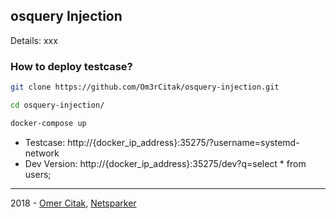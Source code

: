 ## osquery Injection

Details: xxx

### How to deploy testcase?

```sh
git clone https://github.com/Om3rCitak/osquery-injection.git
```

```sh
cd osquery-injection/
```

```sh
docker-compose up
```

- Testcase: http://{docker_ip_address}:35275/?username=systemd-network
- Dev Version: http://{docker_ip_address}:35275/dev?q=select * from users;

---
2018 - [Omer Citak](https://omercitak.com/), [Netsparker](https://netsparker.com/)